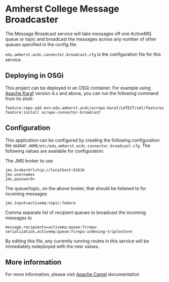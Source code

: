 Amherst College Message Broadcaster
===================================

The Message Broadcast service will take messages off one ActiveMQ queue or topic and broadcast the
messages across any number of other queues specified in the config file.

`edu.amherst.acdc.connector.broadcast.cfg` is the configuration file for this service.

Deploying in OSGi
-----------------

This project can be deployed in an OSGi container. For example using
[Apache Karaf](http://karaf.apache.org) version 4.x and above, you can run the following
command from its shell:

    feature:repo-add mvn:edu.amherst.acdc/acrepo-karaf/LATEST/xml/features
    feature:install acrepo-connector-broadcast

Configuration
-------------

This application can be configured by creating the following configuration
file `$KARAF_HOME/etc/edu.amherst.acdc.connector.broadcast.cfg`. The following
values are available for configuration:

The JMS broker to use

    jms.brokerUrl=tcp://localhost:61616
    jms.username=
    jms.password=

The queue/topic, on the above broker, that should be listened to for incoming messages

    jms.input=activemq:topic:fedora

Comma separate list of recipient queues to broadcast the incoming messages to

    message.recipients=activemq:queue:fcrepo-serialization,activemq:queue:fcrepo-indexing-triplestore

By editing this file, any currently running routes in this service will be immediately redeployed
with the new values.

More information
----------------

For more information, please visit [Apache Camel](http://camel.apache.org) documentation
